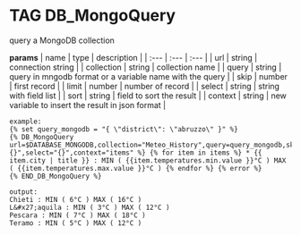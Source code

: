 
# TAG DB_MongoQuery

query a MongoDB collection


**params**
    | name | type  | description |
    | :--- | :---  | :---        |
    | url | string  | connection string  |
    | collection | string  | collection name  |
    | query | string  | query in mngodb format or a variable name with the query  |
    | skip | number  | first record  |
    | limit | number  | number of record  |
    | select | string  | string with field list  |
    | sort | string  | field to sort the result  |
    | context | string  | new variable to insert the result in json format  |


```
example:
{% set query_mongodb = "{ \"district\": \"abruzzo\" }" %}
{% DB_MongoQuery url=$DATABASE_MONGODB,collection="Meteo_History",query=query_mongodb,skip=0,limit=10,sort="{}",select="{}",context="items" %} {% for item in items %} * {{ item.city | title }} : MIN ( {{item.temperatures.min.value }}°C ) MAX ( {{item.temperatures.max.value }}°C ) {% endfor %} {% error %}
{% END_DB_MongoQuery %}

output:
Chieti : MIN ( 6°C ) MAX ( 16°C )
L&#x27;aquila : MIN ( 3°C ) MAX ( 12°C )
Pescara : MIN ( 7°C ) MAX ( 18°C )
Teramo : MIN ( 5°C ) MAX ( 12°C )

```

